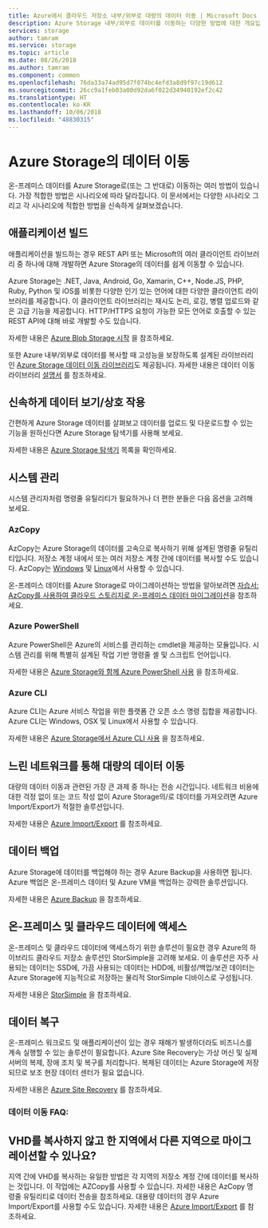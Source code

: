 ```yaml
---
title: Azure에서 클라우드 저장소 내부/외부로 대량의 데이터 이동 | Microsoft Docs
description: Azure Storage 내부/외부로 데이터를 이동하는 다양한 방법에 대한 개요입니다.
services: storage
author: tamram
ms.service: storage
ms.topic: article
ms.date: 08/26/2018
ms.author: tamram
ms.component: common
ms.openlocfilehash: 76da33a74ad95d7f074bc4efd3a8d9f97c19d612
ms.sourcegitcommit: 26cc9a1feb03a00d92da6f022d34940192ef2c42
ms.translationtype: HT
ms.contentlocale: ko-KR
ms.lasthandoff: 10/06/2018
ms.locfileid: "48830315"
---
```

# <a name="moving-data-to-and-from-azure-storage"></a>Azure Storage의 데이터 이동
온-프레미스 데이터를 Azure Storage로(또는 그 반대로) 이동하는 여러 방법이 있습니다. 가장 적합한 방법은 시나리오에 따라 달라집니다. 이 문서에서는 다양한 시나리오 그리고 각 시나리오에 적합한 방법을 신속하게 살펴보겠습니다.

## <a name="building-applications"></a>애플리케이션 빌드
애플리케이션을 빌드하는 경우 REST API 또는 Microsoft의 여러 클라이언트 라이브러리 중 하나에 대해 개발하면 Azure Storage의 데이터를 쉽게 이동할 수 있습니다.

Azure Storage는 .NET, Java, Android, Go, Xamarin, C++, Node.JS, PHP, Ruby, Python 및 iOS를 비롯한 다양한 인기 있는 언어에 대한 다양한 클라이언트 라이브러리를 제공합니다. 이 클라이언트 라이브러리는 재시도 논리, 로깅, 병렬 업로드와 같은 고급 기능을 제공합니다. HTTP/HTTPS 요청이 가능한 모든 언어로 호출할 수 있는 REST API에 대해 바로 개발할 수도 있습니다.

자세한 내용은 [Azure Blob Storage 시작](../blobs/storage-dotnet-how-to-use-blobs.md) 을 참조하세요.

또한 Azure 내부/외부로 데이터를 복사할 때 고성능을 보장하도록 설계된 라이브러리인 [Azure Storage 데이터 이동 라이브러리](https://www.nuget.org/packages/Microsoft.Azure.Storage.DataMovement)도 제공됩니다. 자세한 내용은 데이터 이동 라이브러리 [설명서](https://github.com/Azure/azure-storage-net-data-movement) 를 참조하세요. 

## <a name="quickly-viewinginteracting-with-your-data"></a>신속하게 데이터 보기/상호 작용
간편하게 Azure Storage 데이터를 살펴보고 데이터를 업로드 및 다운로드할 수 있는 기능을 원하신다면 Azure Storage 탐색기를 사용해 보세요.

자세한 내용은 [Azure Storage 탐색기](../storage-explorers.md) 목록을 확인하세요.

## <a name="system-administration"></a>시스템 관리
시스템 관리자처럼 명령줄 유틸리티가 필요하거나 더 편한 분들은 다음 옵션을 고려해 보세요.

### <a name="azcopy"></a>AzCopy
AzCopy는 Azure Storage의 데이터를 고속으로 복사하기 위해 설계된 명령줄 유틸리티입니다. 저장소 계정 내에서 또는 여러 저장소 계정 간에 데이터를 복사할 수도 있습니다. AzCopy는 [Windows](storage-use-azcopy.md) 및 [Linux](storage-use-azcopy-linux.md)에서 사용할 수 있습니다.

온-프레미스 데이터를 Azure Storage로 마이그레이션하는 방법을 알아보려면 [자습서: AzCopy를 사용하여 클라우드 스토리지로 온-프레미스 데이터 마이그레이션](storage-use-azcopy-migrate-on-premises-data.md)을 참조하세요.

### <a name="azure-powershell"></a>Azure PowerShell
Azure PowerShell은 Azure의 서비스를 관리하는 cmdlet을 제공하는 모듈입니다. 시스템 관리를 위해 특별히 설계된 작업 기반 명령줄 셸 및 스크립트 언어입니다.

자세한 내용은 [Azure Storage와 함께 Azure PowerShell 사용](storage-powershell-guide-full.md) 을 참조하세요.

### <a name="azure-cli"></a>Azure CLI
Azure CLI는 Azure 서비스 작업을 위한 플랫폼 간 오픈 소스 명령 집합을 제공합니다. Azure CLI는 Windows, OSX 및 Linux에서 사용할 수 있습니다.

자세한 내용은 [Azure Storage에서 Azure CLI 사용](../storage-azure-cli.md) 을 참조하세요.

## <a name="moving-large-amounts-of-data-with-a-slow-network"></a>느린 네트워크를 통해 대량의 데이터 이동
대량의 데이터 이동과 관련된 가장 큰 과제 중 하나는 전송 시간입니다. 네트워크 비용에 대한 걱정 없이 또는 코드 작성 없이 Azure Storage의/로 데이터를 가져오려면 Azure Import/Export가 적절한 솔루션입니다.

자세한 내용은 [Azure Import/Export](../storage-import-export-service.md) 를 참조하세요.

## <a name="backing-up-your-data"></a>데이터 백업
Azure Storage에 데이터를 백업해야 하는 경우 Azure Backup을 사용하면 됩니다. Azure 백업은 온-프레미스 데이터 및 Azure VM을 백업하는 강력한 솔루션입니다.

자세한 내용은 [Azure Backup](../../backup/backup-introduction-to-azure-backup.md) 을 참조하세요.

## <a name="accessing-your-data-on-premises-and-from-the-cloud"></a>온-프레미스 및 클라우드 데이터에 액세스
온-프레미스 및 클라우드 데이터에 액세스하기 위한 솔루션이 필요한 경우 Azure의 하이브리드 클라우드 저장소 솔루션인 StorSimple을 고려해 보세요. 이 솔루션은 자주 사용되는 데이터는 SSD에, 가끔 사용되는 데이터는 HDD에, 비활성/백업/보관 데이터는 Azure Storage에 지능적으로 저장하는 물리적 StorSimple 디바이스로 구성됩니다.

자세한 내용은 [StorSimple](../../storsimple/storsimple-overview.md) 을 참조하세요.

## <a name="recovering-your-data"></a>데이터 복구
온-프레미스 워크로드 및 애플리케이션이 있는 경우 재해가 발생하더라도 비즈니스를 계속 실행할 수 있는 솔루션이 필요합니다. Azure Site Recovery는 가상 머신 및 실제 서버의 복제, 장애 조치 및 복구를 처리합니다. 복제된 데이터는 Azure Storage에 저장되므로 보조 현장 데이터 센터가 필요 없습니다.

자세한 내용은 [Azure Site Recovery](../../site-recovery/site-recovery-overview.md) 를 참조하세요.
### <a name="moving-data-faq"></a>데이터 이동 FAQ:
## <a name="can-i-migrate-vhds-from-one-region-to-another-without-copying"></a>VHD를 복사하지 않고 한 지역에서 다른 지역으로 마이그레이션할 수 있나요?
지역 간에 VHD를 복사하는 유일한 방법은 각 지역의 저장소 계정 간에 데이터를 복사하는 것입니다. 이 작업에는 AZCopy를 사용할 수 있습니다. 자세한 내용은 AzCopy 명령줄 유틸리티로 데이터 전송을 참조하세요. 대용량 데이터의 경우 Azure Import/Export를 사용할 수도 있습니다. 자세한 내용은 [Azure Import/Export](https://docs.microsoft.com/azure/storage/storage-import-export-service) 를 참조하세요.
